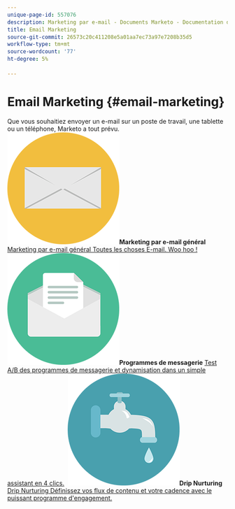 ```yaml
---
unique-page-id: 557076
description: Marketing par e-mail - Documents Marketo - Documentation du produit
title: Email Marketing
source-git-commit: 26573c20c411208e5a01aa7ec73a97e7208b35d5
workflow-type: tm+mt
source-wordcount: '77'
ht-degree: 5%

---
```



# Email Marketing {#email-marketing}

Que vous souhaitiez envoyer un e-mail sur un poste de travail, une tablette ou un téléphone, Marketo a tout prévu.
**&#x200B; ![Marketing par e-mail général](assets/office-27.png)Marketing par e-mail général** [Marketing par e-mail général Toutes les choses E-mail. Woo hoo !](https://docs.marketo.com/display/DOCS/General)     **&#x200B; ![Programmes de messagerie](assets/chat-messages-10.png)Programmes de messagerie** [Test A/B des programmes de messagerie et dynamisation dans un simple assistant en 4 clics.](https://docs.marketo.com/display/DOCS/Email+Programs)     **&#x200B; ![Drip Nurturing](assets/ecology-14.png)Drip Nurturing** [Drip Nurturing Définissez vos flux de contenu et votre cadence avec le puissant programme d&#39;engagement.](https://docs.marketo.com/display/DOCS/Drip+Nurturing)
